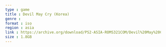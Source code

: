 ```yaml
---
type : game
title : Devil May Cry (Korea)
genre : 
format : iso
region : asia
link : https://archive.org/download/PS2-ASIA-ROMS321COM/Devil%20May%20Cry%20%28Korea%29.7z
size : 1.8GB
---
```

